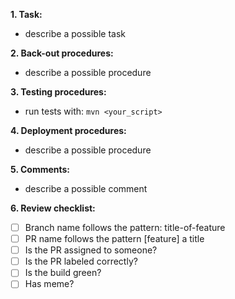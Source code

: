 **1. Task:**
- describe a possible task

**2. Back-out procedures:**
- describe a possible procedure

**3. Testing procedures:**
- run tests with: `mvn <your_script>`

**4. Deployment procedures:**
- describe a possible procedure

**5. Comments:**
- describe a possible comment

**6. Review checklist:**
- [ ] Branch name follows the pattern: title-of-feature
- [ ] PR name follows the pattern [feature] a title
- [ ] Is the PR assigned to someone?
- [ ] Is the PR labeled correctly?
- [ ] Is the build green?
- [ ] Has meme?
